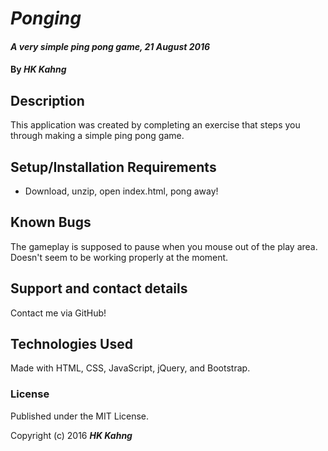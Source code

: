 # _Ponging_

#### _A very simple ping pong game, 21 August 2016_

#### By _**HK Kahng**_

## Description

This application was created by completing an exercise that steps you through making a simple ping pong game.

## Setup/Installation Requirements

* Download, unzip, open index.html, pong away!

## Known Bugs

The gameplay is supposed to pause when you mouse out of the play area. Doesn't seem to be working properly at the moment.

## Support and contact details

Contact me via GitHub!

## Technologies Used

Made with HTML, CSS, JavaScript, jQuery, and Bootstrap.

### License

Published under the MIT License.

Copyright (c) 2016 **_HK Kahng_**

